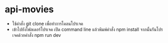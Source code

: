 # api-movies
- ใช้คำสั่ง git clone เพื่อทำการโคลนโปรเจค 
- เข้าไปยังโฟลเดอร์โปรเจค เปิด command line แล้วพิมพ์คำสั่ง npm install จากนั้นรันโปรเจคด้วยคำสั่ง npm run dev
